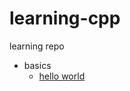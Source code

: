 # learning-cpp
learning repo

- basics
  - [hello world](https://github.com/aaronlyy/learning-cpp/blob/main/basics/helloworld/helloworld.cpp)
